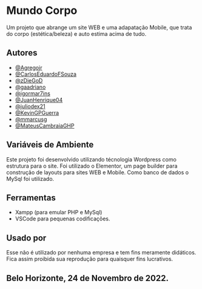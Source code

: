 # Mundo Corpo
Um projeto que abrange um site WEB e uma adapatação Mobile, que trata do corpo (estética/beleza) e auto estima acima de tudo.


## Autores
- [@Agregojr](https://github.com/Agregojr)
- [@CarlosEduardoFSouza](https://github.com/CarlosEduardoFSouza)
- [@zDieGoD](https://github.com/zDieGoD)
- [@gaadriano](https://github.com/gaadriano)
- [@igormar7ins](https://github.com/igormar7ins)
- [@JuanHenrique04](https://github.com/JuanHenrique04)
- [@juliodex21](https://github.com/juliodex21)
- [@KevinGPGuerra](https://github.com/KevinGPGuerra)
- [@mmarcusg](https://github.com/mmarcusg)
- [@MateusCambraiaGHP](https://github.com/MateusCambraiaGHP)


## Variáveis de Ambiente
Este projeto foi desenvolvido utilizando técnologia Wordpress como estrutura para o site.
Foi utilizado o Elementor, um page builder para construção de layouts para sites WEB e Mobile.
Como banco de dados o MySql foi utilizado.


## Ferramentas
- Xampp (para emular PHP e MySql)
- VSCode para pequenas codificações.


## Usado por
Esse não é utilizado por nenhuma empresa e tem fins meramente didáticos.
Fica assim proibida sua reprodução para quaisquer fins lucrativos.

## Belo Horizonte, 24 de Novembro de 2022.
